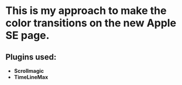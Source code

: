 # This is my approach to make the color transitions on the new Apple SE page.

## Plugins used:

- **Scrollmagic**
- **TimeLineMax**
